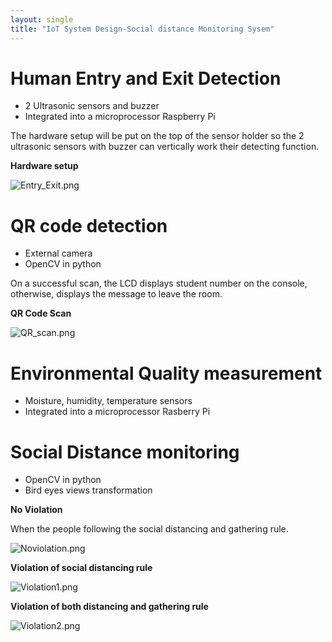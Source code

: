 ```yaml
---
layout: single
title: "IoT System Design-Social distance Monitoring Sysem"
---
```


# Human Entry and Exit Detection
* 2 Ultrasonic sensors and buzzer
* Integrated into a microprocessor Raspberry Pi

The hardware setup will be put on the top of the sensor holder so the 2 ultrasonic sensors with
buzzer can vertically work their detecting function.

**Hardware setup**

![Entry_Exit.png](https://drive.google.com/uc?export=view&id=1sx4MOA70myGmNz05CttZUWrm1LF5NDOS)

# QR code detection
* External camera
* OpenCV in python

On a successful scan, the LCD displays student number on the console, otherwise, displays the message to leave the room.

**QR Code Scan**

![QR_scan.png](https://drive.google.com/uc?export=view&id=1v8-nSnQf_Zmdqmz_n8eLcGmteLqxJgLr)

# Environmental Quality measurement
* Moisture, humidity, temperature sensors
* Integrated into a microprocessor Rasberry Pi

# Social Distance monitoring
* OpenCV in python
* Bird eyes views transformation

**No Violation**

When the people following the social distancing and gathering rule.

![Noviolation.png](https://drive.google.com/uc?export=view&id=14aJsqaCO1eXz-lfFaR5IZTm7wi_gPUFz)

**Violation of social distancing rule**

![Violation1.png](https://drive.google.com/uc?export=view&id=1UbNHGT5PZLTrRmJPf3TBa5iZ3A7KTN1F)

**Violation of both distancing and gathering rule**

![Violation2.png](https://drive.google.com/uc?export=view&id=1u0Gf5ZD4L7m9cEs9pSKMkUoO45vbAdFk)



